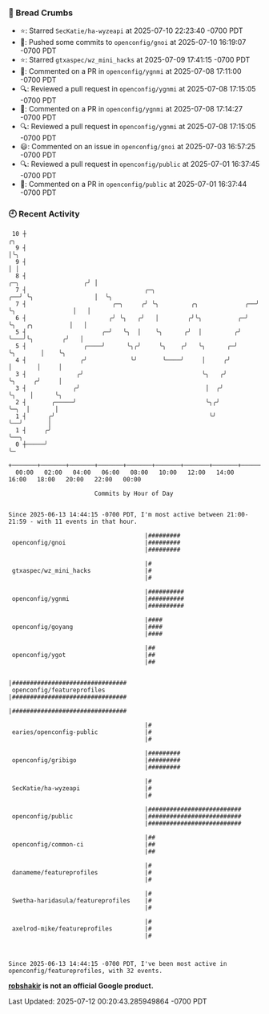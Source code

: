 ### 🍞 Bread Crumbs

 * ⭐️: Starred `SecKatie/ha-wyzeapi` at 2025-07-10 22:23:40 -0700 PDT
 * 🚢: Pushed some commits to `openconfig/gnoi` at 2025-07-10 16:19:07 -0700 PDT
 * ⭐️: Starred `gtxaspec/wz_mini_hacks` at 2025-07-09 17:41:15 -0700 PDT
 * 💬: Commented on a PR in  `openconfig/ygnmi` at 2025-07-08 17:11:00 -0700 PDT
 * 🔍: Reviewed a pull request in  `openconfig/ygnmi` at 2025-07-08 17:15:05 -0700 PDT
 * 💬: Commented on a PR in  `openconfig/ygnmi` at 2025-07-08 17:14:27 -0700 PDT
 * 🔍: Reviewed a pull request in  `openconfig/ygnmi` at 2025-07-08 17:15:05 -0700 PDT
 * 😃: Commented on an issue in `openconfig/gnoi` at 2025-07-03 16:57:25 -0700 PDT
 * 🔍: Reviewed a pull request in  `openconfig/public` at 2025-07-01 16:37:45 -0700 PDT
 * 💬: Commented on a PR in  `openconfig/public` at 2025-07-01 16:37:44 -0700 PDT

### 🕘 Recent Activity
```
 10 ┼                                                                                         ╭╮
  9 ┤                                                                                         │╰╮
  9 ┤                                                                                         │ │
  8 ┤                                                                   ╭─╮                  ╭╯ │
  7 ┤                                 ╭─╮                            ╭──╯ ╰╮                 │  ╰╮
  7 ┤                        ╭─╮     ╭╯ ╰╮         ╭╮             ╭──╯     ╰╮                │   │
  6 ┤                       ╭╯ ╰╮   ╭╯   │        ╭╯╰╮          ╭─╯         ╰╮   ╭╮          │   │
  5 ┤                     ╭─╯   ╰╮  │    ╰╮      ╭╯  │         ╭╯            ╰───╯╰╮        ╭╯   │
  5 ┤                ╭────╯      ╰╮╭╯     ╰╮    ╭╯   ╰╮      ╭─╯                   ╰╮       │    ╰╮
  4 ┤               ╭╯            ╰╯       ╰────╯     │     ╭╯                      │       │     │
  3 ┤              ╭╯                                 ╰╮   ╭╯                       ╰╮     ╭╯     │
  3 ┤             ╭╯                                   │  ╭╯                         ╰╮    │      ╰╮
  2 ┤       ╭─────╯                                    ╰╮╭╯                           ╰─╮  │       │
  1 ┤      ╭╯                                           ╰╯                              ╰──╯       │
  1 ┤     ╭╯                                                                                       ╰──╮
  0 ┼─────╯                                                                                           ╰─
    +───────+───────+───────+───────+───────+───────+───────+───────+───────+───────+───────+───────+────
  00:00   02:00   04:00   06:00   08:00   10:00   12:00   14:00   16:00   18:00   20:00   22:00   00:00   

						Commits by Hour of Day


Since 2025-06-13 14:44:15 -0700 PDT, I'm most active between 21:00-21:59 - with 11 events in that hour.

```



```
                                      |#########
 openconfig/gnoi                      |#########
                                      |#########

                                      |#
 gtxaspec/wz_mini_hacks               |#
                                      |#

                                      |##########
 openconfig/ygnmi                     |##########
                                      |##########

                                      |####
 openconfig/goyang                    |####
                                      |####

                                      |##
 openconfig/ygot                      |##
                                      |##

                                      |################################
 openconfig/featureprofiles           |################################
                                      |################################

                                      |#
 earies/openconfig-public             |#
                                      |#

                                      |#########
 openconfig/gribigo                   |#########
                                      |#########

                                      |#
 SecKatie/ha-wyzeapi                  |#
                                      |#

                                      |##########################
 openconfig/public                    |##########################
                                      |##########################

                                      |##
 openconfig/common-ci                 |##
                                      |##

                                      |#
 danameme/featureprofiles             |#
                                      |#

                                      |#
 Swetha-haridasula/featureprofiles    |#
                                      |#

                                      |#
 axelrod-mike/featureprofiles         |#
                                      |#



Since 2025-06-13 14:44:15 -0700 PDT, I've been most active in openconfig/featureprofiles, with 32 events.

```
**[robshakir](mailto:robjs@google.com) is not an official Google product.**  


Last Updated: 2025-07-12 00:20:43.285949864 -0700 PDT
